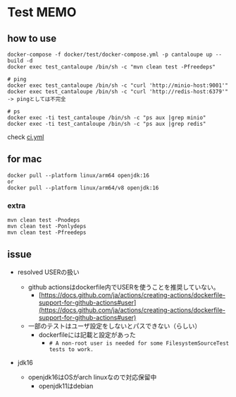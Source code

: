 # Test MEMO

## how to use
```text
docker-compose -f docker/test/docker-compose.yml -p cantaloupe up --build -d
docker exec test_cantaloupe /bin/sh -c "mvn clean test -Pfreedeps"

# ping
docker exec test_cantaloupe /bin/sh -c "curl 'http://minio-host:9001'"
docker exec test_cantaloupe /bin/sh -c "curl 'http://redis-host:6379'" -> pingとしては不完全

# ps
docker exec -ti test_cantaloupe /bin/sh -c "ps aux |grep minio"
docker exec -ti test_cantaloupe /bin/sh -c "ps aux |grep redis"
```
check [ci.yml](..%2F..%2F.github%2Fworkflows%2Fci.yml)

## for mac
```text
docker pull --platform linux/arm64 openjdk:16
or
docker pull --platform linux/arm64/v8 openjdk:16
```

### extra
```text
mvn clean test -Pnodeps
mvn clean test -Ponlydeps
mvn clean test -Pfreedeps
```

## issue
- resolved USERの扱い
  - github actionsはdockerfile内でUSERを使うことを推奨していない。
    - [https://docs.github.com/ja/actions/creating-actions/dockerfile-support-for-github-actions#user](https://docs.github.com/ja/actions/creating-actions/dockerfile-support-for-github-actions#user)
  - 一部のテストはユーザ設定をしないとパスできない（らしい）
    - dockerfileには記載と設定があった
      - `# A non-root user is needed for some FilesystemSourceTest tests to work.`

- jdk16
  - openjdk16はOSがarch linuxなので対応保留中
    - openjdk11はdebian
